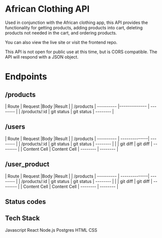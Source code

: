 # African Clothing API

Used in conjunction with the African clothing app, this API provides the functionality for getting products, adding products into cart, deleting products not needed in the cart, and ordering products.

You can also view the live site or visit the frontend repo.

This API is not open for public use at this time, but is CORS compatible. The API will respond with a JSON object.

# Endpoints

##  /products
| Route           | Request        |Body           |Result       |
| /products       |  ----------    |-------------- | --------    |
| /products/:id   | git status     | git status    | --------    |


##  /users
| Route           | Request        |Body           |Result       |
| /products       |  ----------     | --------------| --------    |
| /products/:id   | git status     | git status    | --------    |
|                 | git diff       | git diff      | --------    |
| Content Cell  | Content Cell  | --------      | --------    |

##  /user_product
| Route           | Request        |Body           |Result       |
| /products       |  ----------     | --------------| --------    |
| /products/:id   | git status     | git status    | --------    |
|                 | git diff       | git diff      | --------    |
| Content Cell  | Content Cell  | --------      | --------    |

## Status codes


## Tech Stack

Javascript
React
Node.js
Postgres
HTML
CSS




